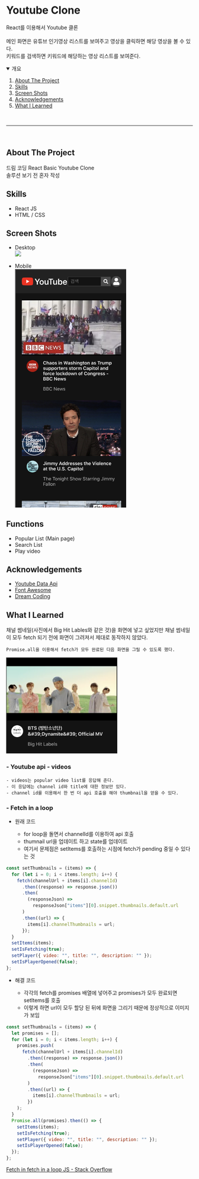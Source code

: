 # Youtube Clone

React를 이용해서 Youtube 클론</br></br>
메인 화면은 유튜브 인기영상 리스트를 보여주고 영상을 클릭하면 해당 영상을 볼 수 있다.</br>
키워드를 검색하면 키워드에 해당하는 영상 리스트를 보여준다.

<details open="open">
  <summary>개요</summary>
  <ol>
    <li><a href="#about-the-project">About The Project</a></li>
    <li><a href="#skills">Skills</a></li>
    <li><a href="#screen-shots">Screen Shots</a></li>
    <li><a href="#acknowledgements">Acknowledgements</a></li>
    <li><a href="#what-i-learned">What I Learned</a></li>
  </ol>
</details>
</br>

---

</br>

## About The Project

드림 코딩 React Basic Youtube Clone</br>
솔루션 보기 전 혼자 작성

## Skills

- React JS
- HTML / CSS

## Screen Shots

- Desktop</br>
  <img src="screen-shots/desktop.png" width="600">

- Mobile</br>
  <img src="screen-shots/mobile.png" width="300">

## Functions

- Popular List (Main page)
- Search List
- Play video

## Acknowledgements

- [Youtube Data Api](https://developers.google.com/youtube/v3/getting-started?hl=ko)
- [Font Awesome](https://fontawesome.com/)
- [Dream Coding](https://academy.dream-coding.com/)

## What I Learned

채널 썸네일(사진에서 Big Hit Lables와 같은 것)을 화면에 넣고 싶었지만 채널 썸네일이 모두 fetch 되기 전에 화면이 그려져서 제대로 동작하지 않았다.

    Promise.all을 이용해서 fetch가 모두 완료된 다음 화면을 그릴 수 있도록 했다.

<img src="screen-shots/thumbnails.png" width="300"></br>

### - Youtube api - videos

    - videos는 popular video list를 응답해 준다.
    - 이 응답에는 channel id와 title에 대한 정보만 있다.
    - channel id를 이용해서 한 번 더 api 호출을 해야 thumbnail을 얻을 수 있다.

### - Fetch in a loop

- 원래 코드

  - for loop을 돌면서 channelId를 이용하여 api 호출
  - thumnail url을 업데이트 하고 state를 업데이트
  - 여기서 문제점은 setItems를 호출하는 시점에 fetch가 pending 중일 수 있다는 것

```javascript
const setThumbnails = (items) => {
  for (let i = 0; i < items.length; i++) {
    fetch(channelUrl + items[i].channelId)
      .then((response) => response.json())
      .then(
        (responseJson) =>
          responseJson["items"][0].snippet.thumbnails.default.url
      )
      .then((url) => {
        items[i].channelThumbnails = url;
      });
  }
  setItems(items);
  setIsFetching(true);
  setPlayer({ video: "", title: "", description: "" });
  setIsPlayerOpened(false);
};
```

- 해결 코드

  - 각각의 fetch를 promises 배열에 넣어주고 promises가 모두 완료되면 setItems를 호출
  - 이렇게 하면 url이 모두 할당 된 뒤에 화면을 그리기 때문에 정상적으로 이미지가 보임

```javascript
const setThumbnails = (items) => {
  let promises = [];
  for (let i = 0; i < items.length; i++) {
    promises.push(
      fetch(channelUrl + items[i].channelId)
        .then((response) => response.json())
        .then(
          (responseJson) =>
            responseJson["items"][0].snippet.thumbnails.default.url
        )
        .then((url) => {
          items[i].channelThumbnails = url;
        })
    );
  }
  Promise.all(promises).then(() => {
    setItems(items);
    setIsFetching(true);
    setPlayer({ video: "", title: "", description: "" });
    setIsPlayerOpened(false);
  });
};
```

[Fetch in fetch in a loop JS - Stack Overflow](https://stackoverflow.com/questions/60710423/fetch-in-fetch-in-a-loop-js)
